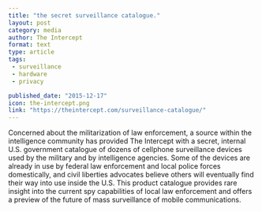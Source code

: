 ```yaml
---
title: "the secret surveillance catalogue."
layout: post
category: media
author: The Intercept
format: text
type: article
tags: 
 - surveillance
 - hardware
 - privacy

published_date: "2015-12-17"
icon: the-intercept.png
link: "https://theintercept.com/surveillance-catalogue/"
---
```


Concerned about the militarization of law enforcement, a source within the
intelligence community has provided The Intercept with a secret, internal U.S.
government catalogue of dozens of cellphone surveillance devices used by the
military and by intelligence agencies. Some of the devices are already in use
by federal law enforcement and local police forces domestically, and civil
liberties advocates believe others will eventually find their way into use
inside the U.S. This product catalogue provides rare insight into the current
spy capabilities of local law enforcement and offers a preview of the future of
mass surveillance of mobile communications.  
